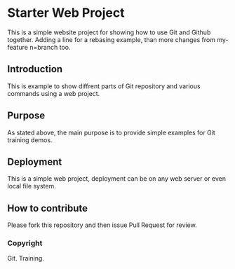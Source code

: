 # Starter Web Project

This is a simple website project for showing how to use Git and Github together.
Adding a line for a rebasing example, than more changes from my-feature n=branch too.

## Introduction

This is example to show diffrent parts of Git repository and various commands using a web project.

## Purpose

As stated above, the main purpose is to provide simple examples for Git training demos.

## Deployment

This is a simple web project, deployment can be on any web server or even local file system.

## How to contribute

Please fork this repository and then issue Pull Request for review.

### Copyright
Git. Training.